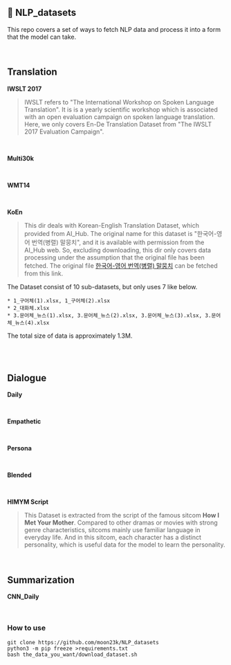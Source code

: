 ## 💾 NLP_datasets
This repo covers a set of ways to fetch NLP data and process it into a form that the model can take.

<br>

## Translation

**IWSLT 2017**
> IWSLT refers to "The International Workshop on Spoken Language Translation". It is is a yearly scientific workshop which is associated with an open evaluation campaign on spoken language translation. Here, we only covers En-De Translation Dataset from "The IWSLT 2017 Evaluation Campaign".

<br>

**Multi30k**

<br>

**WMT14**

<br>

**KoEn**
> This dir deals with Korean-English Translation Dataset, which provided from AI_Hub. The original name for this dataset is "한국어-영어 번역(병렬) 말뭉치", and it is available with permission from the AI_Hub web. So, excluding downloading, this dir only covers data processing under the assumption that the original file has been fetched. The original file [한국어-영어 번역(병렬) 말뭉치](https://aihub.or.kr/aihubdata/data/view.do?currMenu=115&topMenu=100&aihubDataSe=realm&dataSetSn=126) can be fetched from this link.

The Dataset consist of 10 sub-datasets, but only uses 7 like below.

    * 1_구어체(1).xlsx, 1_구어체(2).xlsx 
    * 2_대화체.xlsx
    * 3.문어체_뉴스(1).xlsx, 3.문어체_뉴스(2).xlsx, 3.문어체_뉴스(3).xlsx, 3.문어체_뉴스(4).xlsx

The total size of data is approximately 1.3M.


<br>



<br>


## Dialogue

**Daily**

<br>

**Empathetic**

<br>

**Persona**

<br>

**Blended**

<br>


**HIMYM Script**
> This Dataset is extracted from the script of the famous sitcom **How I Met Your Mother**. Compared to other dramas or movies with strong genre characteristics, sitcoms mainly use familiar language in everyday life. And in this sitcom, each character has a distinct personality, which is useful data for the model to learn the personality.
<br>

## Summarization

**CNN_Daily**

<br>

### How to use
```
git clone https://github.com/moon23k/NLP_datasets
python3 -m pip freeze >requirements.txt
bash the_data_you_want/download_dataset.sh
```
